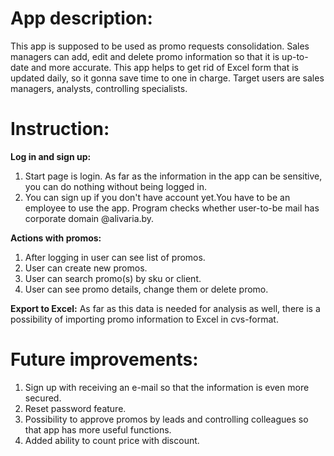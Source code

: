 # **App description:**

This app is supposed to be used as promo requests consolidation.
Sales managers can add, edit and delete promo information so that it is up-to-date and more accurate. 
This app helps to get rid of Excel form that is updated daily, so it gonna save time to one in charge.
Target users are sales managers, analysts, controlling specialists.

# **Instruction:**
 **Log in and sign up:**
1. Start page is login. As far as the information in the app can be sensitive, you can do nothing without being logged in.
2. You can sign up if you don't have account yet.You have to be an employee to use the app. Program checks whether user-to-be mail has corporate domain @alivaria.by.

**Actions with promos:**
1. After logging in user can see list of promos.
2. User can create new promos.
3. User can search promo(s) by sku or client.
4. User can see promo details, change them or delete promo.

**Export to Excel:**
As far as this data is needed for analysis as well, there is a possibility of importing promo information to Excel in cvs-format.

# **Future improvements:**
1. Sign up with receiving an e-mail so that the information is even more secured.
2. Reset password feature.
3. Possibility to approve promos by leads and controlling colleagues so that app has more useful functions.
4. Added ability to count price with discount.
